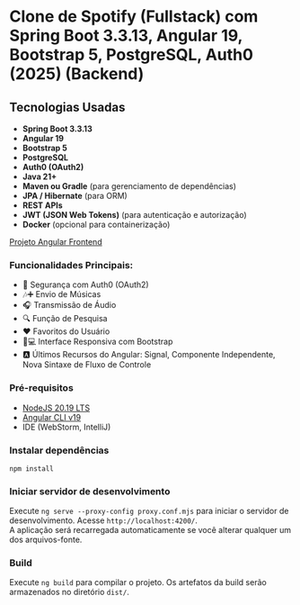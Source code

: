 # Clone de Spotify (Fullstack) com Spring Boot 3.3.13, Angular 19, Bootstrap 5, PostgreSQL, Auth0 (2025) (Backend)

## Tecnologias Usadas
- **Spring Boot 3.3.13**
- **Angular 19**
- **Bootstrap 5**
- **PostgreSQL**
- **Auth0 (OAuth2)**
- **Java 21+**
- **Maven ou Gradle** (para gerenciamento de dependências)
- **JPA / Hibernate** (para ORM)
- **REST APIs**
- **JWT (JSON Web Tokens)** (para autenticação e autorização)
- **Docker** (opcional para containerização)


[Projeto Angular Frontend](https://github.com/erolkss/spotify-clone-front-api)

### Funcionalidades Principais:
- 🔐 Segurança com Auth0 (OAuth2)  
- 🎶➕ Envio de Músicas  
- 🎧 Transmissão de Áudio  
- 🔍 Função de Pesquisa  
- ❤️ Favoritos do Usuário  
- 📱💻 Interface Responsiva com Bootstrap  
- 🅰️ Últimos Recursos do Angular: Signal, Componente Independente, Nova Sintaxe de Fluxo de Controle

### Pré-requisitos
- [NodeJS 20.19 LTS](https://nodejs.org/dist/v20.11.1/node-v20.11.1.pkg)
- [Angular CLI v19](https://www.npmjs.com/package/@angular/cli)
- IDE (WebStorm, IntelliJ)

### Instalar dependências
``npm install``

### Iniciar servidor de desenvolvimento
Execute `ng serve --proxy-config proxy.conf.mjs` para iniciar o servidor de desenvolvimento. Acesse `http://localhost:4200/`.  
A aplicação será recarregada automaticamente se você alterar qualquer um dos arquivos-fonte.

### Build
Execute `ng build` para compilar o projeto. Os artefatos da build serão armazenados no diretório `dist/`.
